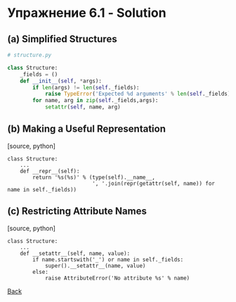 # Упражнение 6.1 - Solution

## (a) Simplified Structures

```python
# structure.py

class Structure:
    _fields = ()
    def __init__(self, *args):
        if len(args) != len(self._fields):
            raise TypeError('Expected %d arguments' % len(self._fields))
        for name, arg in zip(self._fields,args):
            setattr(self, name, arg)
```

## (b) Making a Useful Representation

[source, python]
```
class Structure:
    ...    
    def __repr__(self):
        return '%s(%s)' % (type(self).__name__,
                           ', '.join(repr(getattr(self, name)) for name in self._fields))
```

## (c) Restricting Attribute Names

[source, python]
```
class Structure:
    ...    
    def __setattr__(self, name, value):
        if name.startswith('_') or name in self._fields:
            super().__setattr__(name, value)
        else:
            raise AttributeError('No attribute %s' % name)
```



[Back](ex6_1.md)
